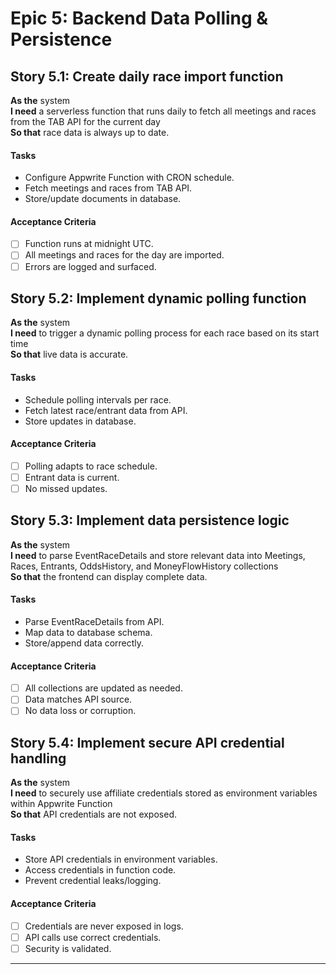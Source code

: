 # Epic 5: Backend Data Polling & Persistence

## Story 5.1: Create daily race import function

**As the** system  
**I need** a serverless function that runs daily to fetch all meetings and races from the TAB API for the current day  
**So that** race data is always up to date.

#### Tasks

- Configure Appwrite Function with CRON schedule.
- Fetch meetings and races from TAB API.
- Store/update documents in database.

#### Acceptance Criteria

- [ ] Function runs at midnight UTC.
- [ ] All meetings and races for the day are imported.
- [ ] Errors are logged and surfaced.

## Story 5.2: Implement dynamic polling function

**As the** system  
**I need** to trigger a dynamic polling process for each race based on its start time  
**So that** live data is accurate.

#### Tasks

- Schedule polling intervals per race.
- Fetch latest race/entrant data from API.
- Store updates in database.

#### Acceptance Criteria

- [ ] Polling adapts to race schedule.
- [ ] Entrant data is current.
- [ ] No missed updates.

## Story 5.3: Implement data persistence logic

**As the** system  
**I need** to parse EventRaceDetails and store relevant data into Meetings, Races, Entrants, OddsHistory, and MoneyFlowHistory collections  
**So that** the frontend can display complete data.

#### Tasks

- Parse EventRaceDetails from API.
- Map data to database schema.
- Store/append data correctly.

#### Acceptance Criteria

- [ ] All collections are updated as needed.
- [ ] Data matches API source.
- [ ] No data loss or corruption.

## Story 5.4: Implement secure API credential handling

**As the** system  
**I need** to securely use affiliate credentials stored as environment variables within Appwrite Function  
**So that** API credentials are not exposed.

#### Tasks

- Store API credentials in environment variables.
- Access credentials in function code.
- Prevent credential leaks/logging.

#### Acceptance Criteria

- [ ] Credentials are never exposed in logs.
- [ ] API calls use correct credentials.
- [ ] Security is validated.

---
